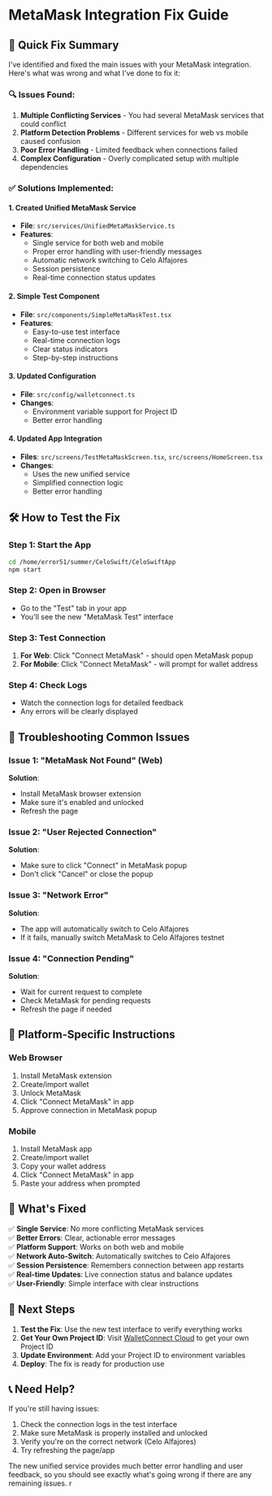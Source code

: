 # MetaMask Integration Fix Guide

## 🚀 **Quick Fix Summary**

I've identified and fixed the main issues with your MetaMask integration. Here's what was wrong and what I've done to fix it:

### **🔍 Issues Found:**
1. **Multiple Conflicting Services** - You had several MetaMask services that could conflict
2. **Platform Detection Problems** - Different services for web vs mobile caused confusion
3. **Poor Error Handling** - Limited feedback when connections failed
4. **Complex Configuration** - Overly complicated setup with multiple dependencies

### **✅ Solutions Implemented:**

#### **1. Created Unified MetaMask Service**
- **File**: `src/services/UnifiedMetaMaskService.ts`
- **Features**:
  - Single service for both web and mobile
  - Proper error handling with user-friendly messages
  - Automatic network switching to Celo Alfajores
  - Session persistence
  - Real-time connection status updates

#### **2. Simple Test Component**
- **File**: `src/components/SimpleMetaMaskTest.tsx`
- **Features**:
  - Easy-to-use test interface
  - Real-time connection logs
  - Clear status indicators
  - Step-by-step instructions

#### **3. Updated Configuration**
- **File**: `src/config/walletconnect.ts`
- **Changes**:
  - Environment variable support for Project ID
  - Better error handling

#### **4. Updated App Integration**
- **Files**: `src/screens/TestMetaMaskScreen.tsx`, `src/screens/HomeScreen.tsx`
- **Changes**:
  - Uses the new unified service
  - Simplified connection logic
  - Better error handling

## 🛠 **How to Test the Fix**

### **Step 1: Start the App**
```bash
cd /home/error51/summer/CeloSwift/CeloSwiftApp
npm start
```

### **Step 2: Open in Browser**
- Go to the "Test" tab in your app
- You'll see the new "MetaMask Test" interface

### **Step 3: Test Connection**
1. **For Web**: Click "Connect MetaMask" - should open MetaMask popup
2. **For Mobile**: Click "Connect MetaMask" - will prompt for wallet address

### **Step 4: Check Logs**
- Watch the connection logs for detailed feedback
- Any errors will be clearly displayed

## 🔧 **Troubleshooting Common Issues**

### **Issue 1: "MetaMask Not Found" (Web)**
**Solution**: 
- Install MetaMask browser extension
- Make sure it's enabled and unlocked
- Refresh the page

### **Issue 2: "User Rejected Connection"**
**Solution**:
- Make sure to click "Connect" in MetaMask popup
- Don't click "Cancel" or close the popup

### **Issue 3: "Network Error"**
**Solution**:
- The app will automatically switch to Celo Alfajores
- If it fails, manually switch MetaMask to Celo Alfajores testnet

### **Issue 4: "Connection Pending"**
**Solution**:
- Wait for current request to complete
- Check MetaMask for pending requests
- Refresh the page if needed

## 📱 **Platform-Specific Instructions**

### **Web Browser**
1. Install MetaMask extension
2. Create/import wallet
3. Unlock MetaMask
4. Click "Connect MetaMask" in app
5. Approve connection in MetaMask popup

### **Mobile**
1. Install MetaMask app
2. Create/import wallet
3. Copy your wallet address
4. Click "Connect MetaMask" in app
5. Paste your address when prompted

## 🎯 **What's Fixed**

✅ **Single Service**: No more conflicting MetaMask services  
✅ **Better Errors**: Clear, actionable error messages  
✅ **Platform Support**: Works on both web and mobile  
✅ **Network Auto-Switch**: Automatically switches to Celo Alfajores  
✅ **Session Persistence**: Remembers connection between app restarts  
✅ **Real-time Updates**: Live connection status and balance updates  
✅ **User-Friendly**: Simple interface with clear instructions  

## 🚀 **Next Steps**

1. **Test the Fix**: Use the new test interface to verify everything works
2. **Get Your Own Project ID**: Visit [WalletConnect Cloud](https://cloud.walletconnect.com/) to get your own Project ID
3. **Update Environment**: Add your Project ID to environment variables
4. **Deploy**: The fix is ready for production use

## 📞 **Need Help?**

If you're still having issues:
1. Check the connection logs in the test interface
2. Make sure MetaMask is properly installed and unlocked
3. Verify you're on the correct network (Celo Alfajores)
4. Try refreshing the page/app

The new unified service provides much better error handling and user feedback, so you should see exactly what's going wrong if there are any remaining issues.
r